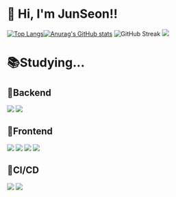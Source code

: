# 👋 Hi, I'm JunSeon!! #
[![Top Langs](https://github-readme-stats.vercel.app/api/top-langs/?username=goodjunseon)](https://github.com/anuraghazra/github-readme-stats)[![Anurag's GitHub stats](https://github-readme-stats.vercel.app/api?username=goodjunseon)](https://github.com/anuraghazra/github-readme-stats)
 <img src="https://github-readme-streak-stats.herokuapp.com?user=goodjunseon&theme=blueberry&date_format=M%20j%5B%2C%20Y%5D" alt="GitHub Streak" />
<a href="https://hits.seeyoufarm.com"><img src="https://hits.seeyoufarm.com/api/count/incr/badge.svg?url=https%3A%2F%2Fgithub.com%2Fgoodjunseon&count_bg=%23498A17&title_bg=%23555555&icon=github.svg&icon_color=%23E7E7E7&title=hits&edge_flat=false"/></a><br>

# 📚Studying... #
## 🚀Backend ## 
<div><img src="https://img.shields.io/badge/java-007396?style=for-the-badge&logo=java&logoColor=white"> 
<img src="https://img.shields.io/badge/springboot-6DB33F?style=for-the-badge&logo=springboot&logoColor=white">
</div>

## 🚀Frontend ## 
<div><img src="https://img.shields.io/badge/html5-E34F26?style=for-the-badge&logo=html5&logoColor=white">
<img src="https://img.shields.io/badge/css-1572B6?style=for-the-badge&logo=css3&logoColor=white">
<img src="https://img.shields.io/badge/javascript-F7DF1E?style=for-the-badge&logo=javascript&logoColor=black">
<img src="https://img.shields.io/badge/react-61DAFB?style=for-the-badge&logo=react&logoColor=black">
</div>

## 🚀CI/CD ##
<div><img src="https://img.shields.io/badge/git-F05032?style=for-the-badge&logo=git&logoColor=white">
<img src="https://img.shields.io/badge/github-181717?style=for-the-badge&logo=github&logoColor=white">
</div>
